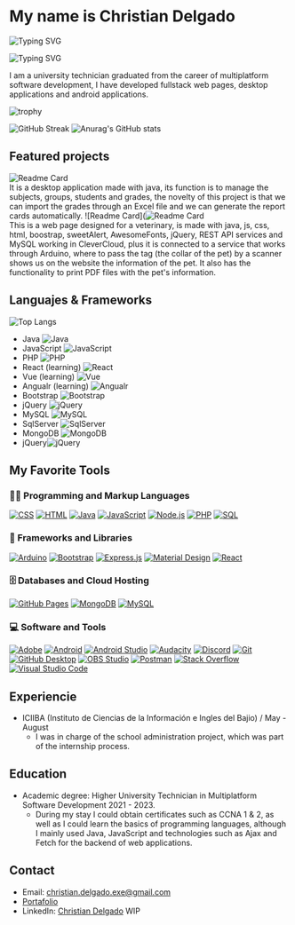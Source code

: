 
# My name is Christian Delgado
![Typing SVG](https://readme-typing-svg.demolab.com/?lines=I+am;Christian+Delgado&center=true&height=45&color=f75c7e&vCenter=true&pause=1000&size=22")

![Typing SVG](https://readme-typing-svg.demolab.com/?lines=Software+Developer;FullStack+Developer;Always+learning+something+new&center=true&height=45&color=f75c7e&vCenter=true&pause=1000&size=22")

I am a university technician graduated from the career of multiplatform software development, I have developed fullstack web pages, desktop applications and android applications.

![trophy](https://github-profile-trophy.vercel.app/?username=ChristianDelgadoCastro&theme=dracula)

![GitHub Streak](https://streak-stats.demolab.com/?user=ChristianDelgadoCastro&theme=radical)
![Anurag's GitHub stats](https://github-readme-stats.vercel.app/api?username=ChristianDelgadoCastro&theme=radical)

## Featured projects

  ![Readme Card](https://github-readme-stats.vercel.app/api/pin/?username=ChristianDelgadoCastro&repo=gestorEscuela&theme=radical)
  <br>
It is a desktop application made with java, its function is to manage the subjects, groups, students and grades, the novelty of this project is that we can import the grades through an Excel file and we can generate the report cards automatically.
![Readme Card](![Readme Card](https://github-readme-stats.vercel.app/api/pin/?username=ChristianDelgadoCastro&repo=Veterinaria-Santa-Maria&theme=radical)
  <br>
This is a web page designed for a veterinary, is made with java, js, css, html, boostrap, sweetAlert, AwesomeFonts, jQuery, REST API services and MySQL working in CleverCloud, plus it is connected to a service that works through Arduino, where to pass the tag (the collar of the pet) by a scanner shows us on the website the information of the pet. It also has the functionality to print PDF files with the pet's information.

## Languajes & Frameworks
![Top Langs](https://github-readme-stats.vercel.app/api/top-langs/?username=ChristianDelgadoCastro&theme=radical&langs_count=8&layout=donut)

- Java ![Java](https://img.shields.io/badge/Java-ED8B00?style=for-the-badge&logo=openjdk&logoColor=white)
- JavaScript ![JavaScript](https://img.shields.io/badge/JavaScript-323330?style=for-the-badge&logo=javascript&logoColor=F7DF1E)
- PHP ![PHP](https://img.shields.io/badge/PHP-777BB4?style=for-the-badge&logo=php&logoColor=white)
- React (learning) ![React](https://img.shields.io/badge/React-20232A?style=for-the-badge&logo=react&logoColor=61DAFB)
- Vue (learning) ![Vue](https://img.shields.io/badge/Vue.js-35495E?style=for-the-badge&logo=vue.js&logoColor=4FC08D)
- Angualr (learning) ![Angualr](https://img.shields.io/badge/Angular-DD0031?style=for-the-badge&logo=angular&logoColor=white)
- Bootstrap ![Bootstrap](https://img.shields.io/badge/Bootstrap-563D7C?style=for-the-badge&logo=bootstrap&logoColor=white)
- jQuery ![jQuery](https://img.shields.io/badge/jQuery-0769AD?style=for-the-badge&logo=jquery&logoColor=white)
- MySQL ![MySQL](https://img.shields.io/badge/MySQL-00000F?style=for-the-badge&logo=mysql&logoColor=white)
- SqlServer ![SqlServer](https://img.shields.io/badge/Microsoft_SQL_Server-CC2927?style=for-the-badge&logo=microsoft-sql-server&logoColor=white)
- MongoDB ![MongoDB](https://img.shields.io/badge/MongoDB-4EA94B?style=for-the-badge&logo=mongodb&logoColor=white)
- jQuery![jQuery](https://img.shields.io/badge/jQuery-0769AD?style=for-the-badge&logo=jquery&logoColor=white)

 ## My Favorite Tools
  <!-- Some badges are from https://github.com/Ileriayo/markdown-badges -->

  <h3>👨‍💻 Programming and Markup Languages</h3>

  <p>
      <a href="https://github.com/search?q=user%3ADenverCoder1+language%3Acss"><img alt="CSS" src="https://img.shields.io/badge/CSS-1572B6.svg?logo=css3&logoColor=white"></a>
      <a href="https://github.com/search?q=user%3ADenverCoder1+language%3Ahtml"><img alt="HTML" src="https://img.shields.io/badge/HTML-E34F26.svg?logo=html5&logoColor=white"></a>
      <a href="https://github.com/search?q=user%3ADenverCoder1+language%3Ajava"><img alt="Java" src="https://custom-icon-badges.demolab.com/badge/Java-007396.svg?logo=java&logoColor=white"></a>
      <a href="https://github.com/search?q=user%3ADenverCoder1+language%3Ajavascript"><img alt="JavaScript" src="https://img.shields.io/badge/JavaScript-F7DF1E.svg?logo=javascript&logoColor=black"></a>
      <a href="https://github.com/search?q=user%3ADenverCoder1+language%3Ajavascript"><img alt="Node.js" src="https://img.shields.io/badge/Node.js-43853D.svg?logo=node.js&logoColor=white"></a>
      <a href="https://github.com/search?q=user%3ADenverCoder1+language%3Aphp"><img alt="PHP" src="https://img.shields.io/badge/PHP-777BB4.svg?logo=php&logoColor=white"></a>
      <a href="https://github.com/search?q=user%3ADenverCoder1+language%3Asql"><img alt="SQL" src="https://custom-icon-badges.demolab.com/badge/SQL-025E8C.svg?logo=database&logoColor=white"></a>
  </p>

  <h3>🧰 Frameworks and Libraries</h3>

  <p>
      <a href="#"><img alt="Arduino" src="https://img.shields.io/badge/-Arduino-00979D?logo=Arduino&logoColor=white"></a>
      <a href="#"><img alt="Bootstrap" src="https://img.shields.io/badge/Bootstrap-7952B3.svg?logo=bootstrap&logoColor=white"></a>
      <a href="#"><img alt="Express.js" src="https://img.shields.io/badge/Express.js-404d59.svg?logo=express&logoColor=white"></a>
      <a href="#"><img alt="Material Design" src="https://img.shields.io/badge/Material%20Design-0081CB.svg?logo=material-design&logoColor=white"></a>
      <a href="#"><img alt="React" src="https://img.shields.io/badge/React-20232a.svg?logo=react&logoColor=%2361DAFB"></a>
  </p> 
  <h3>🗄️ Databases and Cloud Hosting</h3>

  <p>
      <a href="#"><img alt="GitHub Pages" src="https://img.shields.io/badge/GitHub%20Pages-327FC7.svg?logo=github&logoColor=white"></a>
      <a href="#"><img alt="MongoDB" src ="https://img.shields.io/badge/MongoDB-4ea94b.svg?logo=mongodb&logoColor=white"></a>
      <a href="#"><img alt="MySQL" src="https://img.shields.io/badge/MySQL-00f.svg?logo=mysql&logoColor=white"></a>
  </p>

  <h3>💻 Software and Tools</h3>

  <p>
      <a href="#"><img alt="Adobe" src="https://img.shields.io/badge/Adobe-FF0000.svg?logo=adobe&logoColor=white"></a>
      <a href="#"><img alt="Android" src="https://img.shields.io/badge/Android-3DDC84?logo=android&logoColor=white"></a>
      <a href="#"><img alt="Android Studio" src="https://img.shields.io/badge/Android%20Studio-008678.svg?logo=android-studio&logoColor=white"></a>
      <a href="#"><img alt="Audacity" src="https://img.shields.io/badge/-Audacity-0000CC?logo=audacity&logoColor=white"></a>
      <a href="#"><img alt="Discord" src="https://img.shields.io/badge/-Discord-5865F2.svg?logo=discord&logoColor=white"></a>
      <a href="#"><img alt="Git" src="https://img.shields.io/badge/Git-F05033.svg?logo=git&logoColor=white"></a>
      <a href="#"><img alt="GitHub Desktop" src="https://img.shields.io/badge/GitHub%20Desktop-8034A9.svg?logo=github&logoColor=white"></a>
      <a href="#"><img alt="OBS Studio" src="https://img.shields.io/badge/-OBS-302E31?logo=obs-studio&logoColor=white"></a>
      <a href="#"><img alt="Postman" src="https://img.shields.io/badge/Postman-FF6C37?logo=postman&logoColor=white"></a>
      <a href="#"><img alt="Stack Overflow" src="https://img.shields.io/badge/-Stack%20Overflow-FE7A16?logo=stack-overflow&logoColor=white"></a>
      <a href="#"><img alt="Visual Studio Code" src="https://img.shields.io/badge/Visual%20Studio%20Code-0078d7.svg?logo=visual-studio-code&logoColor=white"></a>
  </p>

## Experiencie

- ICIIBA (Instituto de Ciencias de la Información e Ingles del Bajio) / May - August
  - I was in charge of the school administration project, which was part of the internship process.
 
## Education

- Academic degree: Higher University Technician in Multiplatform Software Development 2021 - 2023.
  - During my stay I could obtain certificates such as CCNA 1 & 2, as well as I could learn the basics of programming languages, although I mainly used Java, JavaScript and technologies such as Ajax and Fetch for the backend of web applications.

## Contact

- Email: christian.delgado.exe@gmail.com
- [Portafolio]([https://github.com/ChristianDelgadoCastro/gestorEscuela](https://christiandelgadocastro.github.io/PortafolioEN.html))
- LinkedIn: [Christian Delgado]() WIP
